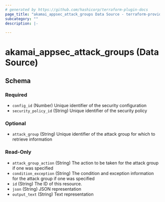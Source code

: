 ```yaml
---
# generated by https://github.com/hashicorp/terraform-plugin-docs
page_title: "akamai_appsec_attack_groups Data Source - terraform-provider-akamai"
subcategory: ""
description: |-
  
---
```


# akamai_appsec_attack_groups (Data Source)





<!-- schema generated by tfplugindocs -->
## Schema

### Required

- `config_id` (Number) Unique identifier of the security configuration
- `security_policy_id` (String) Unique identifier of the security policy

### Optional

- `attack_group` (String) Unique identifier of the attack group for which to retrieve information

### Read-Only

- `attack_group_action` (String) The action to be taken for the attack group if one was specified
- `condition_exception` (String) The condition and exception information for the attack group if one was specified
- `id` (String) The ID of this resource.
- `json` (String) JSON representation
- `output_text` (String) Text representation

